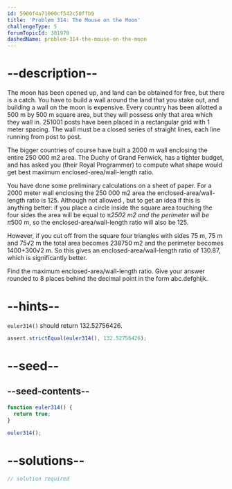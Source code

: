 ```yaml
---
id: 5900f4a71000cf542c50ffb9
title: 'Problem 314: The Mouse on the Moon'
challengeType: 5
forumTopicId: 301970
dashedName: problem-314-the-mouse-on-the-moon
---
```


# --description--

The moon has been opened up, and land can be obtained for free, but there is a catch. You have to build a wall around the land that you stake out, and building a wall on the moon is expensive. Every country has been allotted a 500 m by 500 m square area, but they will possess only that area which they wall in. 251001 posts have been placed in a rectangular grid with 1 meter spacing. The wall must be a closed series of straight lines, each line running from post to post.

The bigger countries of course have built a 2000 m wall enclosing the entire 250 000 m2 area. The Duchy of Grand Fenwick, has a tighter budget, and has asked you (their Royal Programmer) to compute what shape would get best maximum enclosed-area/wall-length ratio.

You have done some preliminary calculations on a sheet of paper. For a 2000 meter wall enclosing the 250 000 m2 area the enclosed-area/wall-length ratio is 125. Although not allowed , but to get an idea if this is anything better: if you place a circle inside the square area touching the four sides the area will be equal to π*2502 m2 and the perimeter will be π*500 m, so the enclosed-area/wall-length ratio will also be 125.

However, if you cut off from the square four triangles with sides 75 m, 75 m and 75√2 m the total area becomes 238750 m2 and the perimeter becomes 1400+300√2 m. So this gives an enclosed-area/wall-length ratio of 130.87, which is significantly better.

Find the maximum enclosed-area/wall-length ratio. Give your answer rounded to 8 places behind the decimal point in the form abc.defghijk.

# --hints--

`euler314()` should return 132.52756426.

```js
assert.strictEqual(euler314(), 132.52756426);
```

# --seed--

## --seed-contents--

```js
function euler314() {
  return true;
}

euler314();
```

# --solutions--

```js
// solution required
```
